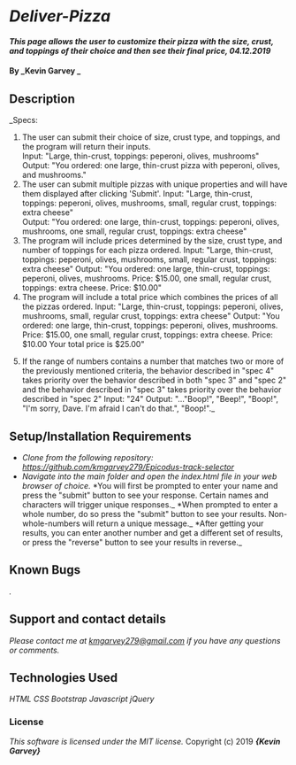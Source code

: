 # _Deliver-Pizza_

#### _This page allows the user to customize their pizza with the size, crust, and toppings of their choice and then see their final price, 04.12.2019_

#### By _**Kevin Garvey** _

## Description

_Specs:
1) The user can submit their choice of size, crust type, and toppings, and the program will return their inputs.  
Input: "Large, thin-crust, toppings: peperoni, olives, mushrooms"
Output: "You ordered: one large, thin-crust pizza with peperoni, olives, and mushrooms."
2) The user can submit multiple pizzas with unique properties and will have them displayed after clicking 'Submit'.
Input: "Large, thin-crust, toppings: peperoni, olives, mushrooms, small, regular crust, toppings: extra cheese"  
Output: "You ordered: one large, thin-crust, toppings: peperoni, olives, mushrooms, one small, regular crust, toppings: extra cheese"  
3) The program will include prices determined by the size, crust type, and number of toppings for each pizza ordered.
Input: "Large, thin-crust, toppings: peperoni, olives, mushrooms, small, regular crust, toppings: extra cheese"
Output: "You ordered: one large, thin-crust, toppings: peperoni, olives, mushrooms. Price: $15.00, one small, regular crust, toppings: extra cheese. Price: $10.00"   
4) The program will include a total price which combines the prices of all the pizzas ordered.
Input: "Large, thin-crust, toppings: peperoni, olives, mushrooms, small, regular crust, toppings: extra cheese"
Output: "You ordered: one large, thin-crust, toppings: peperoni, olives, mushrooms. Price: $15.00, one small, regular crust, toppings: extra cheese. Price: $10.00 Your total price is $25.00"  
5. If the range of numbers contains a number that matches two or more of the previously mentioned criteria, the behavior described in "spec 4" takes priority over the behavior described in both "spec 3" and "spec 2" and the behavior described in "spec 3" takes priority over the behavior described in "spec 2"
Input: "24"
Output: "..."Boop!", "Beep!", "Boop!", "I'm sorry, Dave. I'm afraid I can't do that.", "Boop!"._


## Setup/Installation Requirements

* _Clone from the following repository: https://github.com/kmgarvey279/Epicodus-track-selector_
* _Navigate into the main folder and open the index.html file in your web browser of choice._
*You will first be prompted to enter your name and press the "submit" button to see your response. Certain names and characters will trigger unique responses._
*When prompted to enter a whole number, do so press the "submit" button to see your results. Non-whole-numbers will return a unique message._
*After getting your results, you can enter another number and get a different set of results, or press the "reverse" button to see your results in reverse._

## Known Bugs

_._

## Support and contact details

_Please contact me at kmgarvey279@gmail.com if you have any questions or comments._

## Technologies Used

_HTML_
_CSS_
_Bootstrap_
_Javascript_
_jQuery_
### License

_This software is licensed under the MIT license._
Copyright (c) 2019 **_{Kevin Garvey}_**
